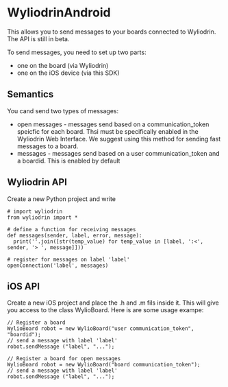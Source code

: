 WyliodrinAndroid
================

This allows you to send messages to your boards connected to Wyliodrin. The API is still in beta.

To send messages, you need to set up two parts:
  * one on the board (via Wyliodrin)
  * one on the iOS device (via this SDK)

Semantics
---------
You cand send two types of messages:
  * open messages - messages send based on a communication_token speicfic for each board. Thsi must be specifically enabled in the Wyliodrin Web Interface. We suggest using this method for sending fast messages to a board.
  * messages - messages send based on a user communication_token and a boardid. This is enabled by default

Wyliodrin API
-------------
Create a new Python project and write

    # import wyliodrin
    from wyliodrin import *
    
    # define a function for receiving messages
    def messages(sender, label, error, message):
      print(''.join([str(temp_value) for temp_value in [label, ':<', sender, '> ', message]]))
      
    # register for messages on label 'label'
    openConnection('label', messages)

iOS API
-------

Create a new iOS project and place the .h and .m fils inside it. This will give you access 
to the class WylioBoard. Here is are some usage exampe:

    // Register a board
    WylioBoard robot = new WylioBoard("user communication_token", "boardid");
    // send a message with label 'label'
    robot.sendMessage ("label", "...");
        
    // Register a board for open messages
    WylioBoard robot = new WylioBoard("board communication_token");
    // send a message with label 'label'
    robot.sendMessage ("label", "...");
